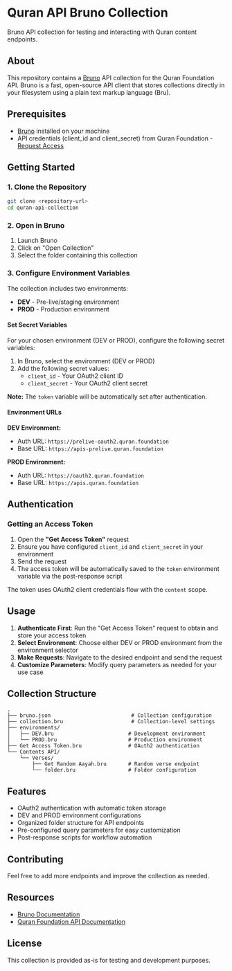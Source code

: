 # Quran API Bruno Collection

Bruno API collection for testing and interacting with Quran content endpoints.

## About

This repository contains a [Bruno](https://www.usebruno.com/) API collection for the Quran Foundation API. Bruno is a fast, open-source API client that stores collections directly in your filesystem using a plain text markup language (Bru).

## Prerequisites

- [Bruno](https://www.usebruno.com/downloads) installed on your machine
- API credentials (client_id and client_secret) from Quran Foundation - [Request Access](https://api-docs.quran.foundation/request-access)

## Getting Started

### 1. Clone the Repository

```bash
git clone <repository-url>
cd quran-api-collection
```

### 2. Open in Bruno

1. Launch Bruno
2. Click on "Open Collection"
3. Select the folder containing this collection

### 3. Configure Environment Variables

The collection includes two environments:

- **DEV** - Pre-live/staging environment
- **PROD** - Production environment

#### Set Secret Variables

For your chosen environment (DEV or PROD), configure the following secret variables:

1. In Bruno, select the environment (DEV or PROD)
2. Add the following secret values:
   - `client_id` - Your OAuth2 client ID
   - `client_secret` - Your OAuth2 client secret

**Note:** The `token` variable will be automatically set after authentication.

#### Environment URLs

**DEV Environment:**
- Auth URL: `https://prelive-oauth2.quran.foundation`
- Base URL: `https://apis-prelive.quran.foundation`

**PROD Environment:**
- Auth URL: `https://oauth2.quran.foundation`
- Base URL: `https://apis.quran.foundation`

## Authentication

### Getting an Access Token

1. Open the **"Get Access Token"** request
2. Ensure you have configured `client_id` and `client_secret` in your environment
3. Send the request
4. The access token will be automatically saved to the `token` environment variable via the post-response script

The token uses OAuth2 client credentials flow with the `content` scope.

## Usage

1. **Authenticate First**: Run the "Get Access Token" request to obtain and store your access token
2. **Select Environment**: Choose either DEV or PROD environment from the environment selector
3. **Make Requests**: Navigate to the desired endpoint and send the request
4. **Customize Parameters**: Modify query parameters as needed for your use case

## Collection Structure

```
.
├── bruno.json                          # Collection configuration
├── collection.bru                      # Collection-level settings
├── environments/
│   ├── DEV.bru                        # Development environment
│   └── PROD.bru                       # Production environment
├── Get Access Token.bru               # OAuth2 authentication
└── Contents API/
    └── Verses/
        ├── Get Random Aayah.bru       # Random verse endpoint
        └── folder.bru                 # Folder configuration
```

## Features

- OAuth2 authentication with automatic token storage
- DEV and PROD environment configurations
- Organized folder structure for API endpoints
- Pre-configured query parameters for easy customization
- Post-response scripts for workflow automation

## Contributing

Feel free to add more endpoints and improve the collection as needed.

## Resources

- [Bruno Documentation](https://docs.usebruno.com/)
- [Quran Foundation API Documentation](https://api-docs.quran.foundation/)

## License

This collection is provided as-is for testing and development purposes.
